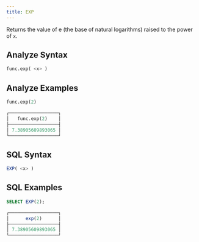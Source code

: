 ```yaml
---
title: EXP
---
```


Returns the value of e (the base of natural logarithms) raised to the power of `x`.

## Analyze Syntax

```python
func.exp( <x> )
```

## Analyze Examples

```python
func.exp(2)

┌──────────────────┐
│   func.exp(2)    │
├──────────────────┤
│ 7.38905609893065 │
└──────────────────┘
```

## SQL Syntax

```sql
EXP( <x> )
```

## SQL Examples

```sql
SELECT EXP(2);

┌──────────────────┐
│      exp(2)      │
├──────────────────┤
│ 7.38905609893065 │
└──────────────────┘
```